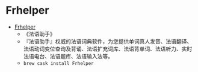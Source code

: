 # Frhelper
- [Frhelper](https://www.eudic.net/v4/fr/app/frhelper)
  -  《法语助手》
  - 『法语助手』权威的法语词典软件，为您提供单词真人发音、法语翻译、法语动词变位查询及背诵、法语扩充词库、法语背单词、法语听力、实时法语电台、法语题库、法语输入法等。
  - `brew cask install Frhelper`
